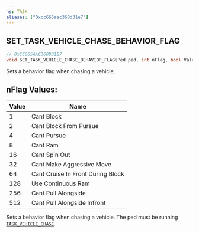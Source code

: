 ```yaml
---
ns: TASK
aliases: ["0xcc665aac360d31e7"]
---
```

## SET_TASK_VEHICLE_CHASE_BEHAVIOR_FLAG

```c
// 0xCC665AAC360D31E7
void SET_TASK_VEHICLE_CHASE_BEHAVIOR_FLAG(Ped ped, int nFlag, bool Value);
```

Sets a behavior flag when chasing a vehicle.

## nFlag Values:
| Value | Name |
| --- | --- |
| 1 | Cant Block |
| 2 | Cant Block From Pursue |
| 4 | Cant Pursue |
| 8 | Cant Ram |
| 16 | Cant Spin Out |
| 32 | Cant Make Aggressive Move |
| 64 | Cant Cruise In Front During Block |
| 128 | Use Continuous Ram |
| 256 | Cant Pull Alongside |
| 512 | Cant Pull Alongside Infront |


Sets a behavior flag when chasing a vehicle. The ped must be running [`TASK_VEHICLE_CHASE`](#_0x3C08A8E30363B353).

